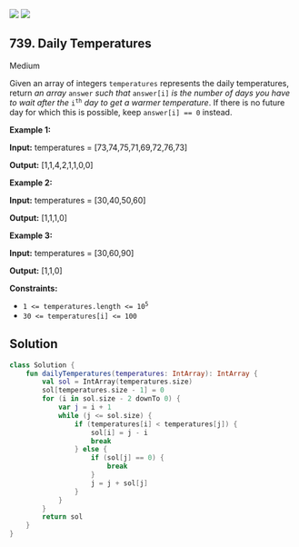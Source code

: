 [![](https://img.shields.io/github/stars/javadev/LeetCode-in-All?label=Stars&style=flat-square)](https://github.com/javadev/LeetCode-in-All)
[![](https://img.shields.io/github/forks/javadev/LeetCode-in-All?label=Fork%20me%20on%20GitHub%20&style=flat-square)](https://github.com/javadev/LeetCode-in-All/fork)

## 739\. Daily Temperatures

Medium

Given an array of integers `temperatures` represents the daily temperatures, return _an array_ `answer` _such that_ `answer[i]` _is the number of days you have to wait after the_ <code>i<sup>th</sup></code> _day to get a warmer temperature_. If there is no future day for which this is possible, keep `answer[i] == 0` instead.

**Example 1:**

**Input:** temperatures = [73,74,75,71,69,72,76,73]

**Output:** [1,1,4,2,1,1,0,0] 

**Example 2:**

**Input:** temperatures = [30,40,50,60]

**Output:** [1,1,1,0] 

**Example 3:**

**Input:** temperatures = [30,60,90]

**Output:** [1,1,0] 

**Constraints:**

*   <code>1 <= temperatures.length <= 10<sup>5</sup></code>
*   `30 <= temperatures[i] <= 100`

## Solution

```kotlin
class Solution {
    fun dailyTemperatures(temperatures: IntArray): IntArray {
        val sol = IntArray(temperatures.size)
        sol[temperatures.size - 1] = 0
        for (i in sol.size - 2 downTo 0) {
            var j = i + 1
            while (j <= sol.size) {
                if (temperatures[i] < temperatures[j]) {
                    sol[i] = j - i
                    break
                } else {
                    if (sol[j] == 0) {
                        break
                    }
                    j = j + sol[j]
                }
            }
        }
        return sol
    }
}
```